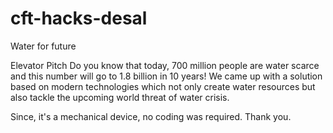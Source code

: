 # cft-hacks-desal
Water for future

Elevator Pitch
Do you know that today, 700 million people are water scarce and this number will go to 1.8 billion in 10 years!
We came up with a solution based on modern technologies which not only create water resources but also tackle the upcoming world threat of water crisis.

Since, it's a mechanical device, no coding was required.
Thank you.
